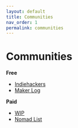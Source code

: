 ```yaml
---
layout: default
title: Communities
nav_order: 1
permalink: communities
---
```


# Communities


**Free**

- [Indiehackers](https://www.indiehackers.com/)
- [Maker Log](https://getmakerlog.com/)

**Paid**

- [WIP](https://wip.chat/)
- [Nomad List](https://nomadlist.com/)